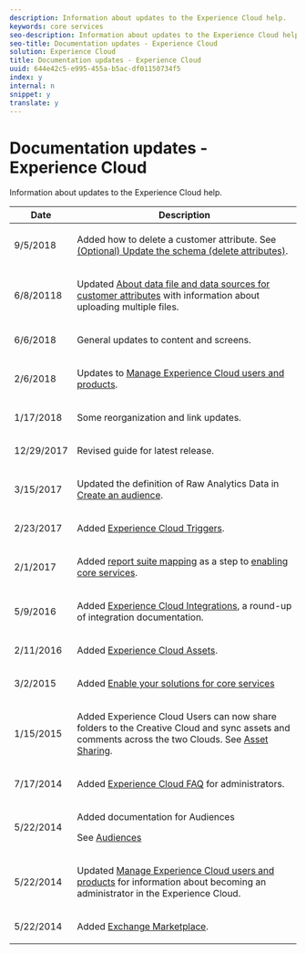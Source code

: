 ```yaml
---
description: Information about updates to the Experience Cloud help.
keywords: core services
seo-description: Information about updates to the Experience Cloud help.
seo-title: Documentation updates - Experience Cloud
solution: Experience Cloud
title: Documentation updates - Experience Cloud
uuid: 644e42c5-e995-455a-b5ac-df01150734f5
index: y
internal: n
snippet: y
translate: y
---
```


# Documentation updates - Experience Cloud

Information about updates to the Experience Cloud help.


<table id="table_A8AED523DACD4C3FA6FA60DF0F408D51"> 
 <thead> 
  <tr> 
   <th colname="col1" class="entry"> Date </th> 
   <th colname="col2" class="entry"> Description </th> 
  </tr> 
 </thead>
 <tbody> 
  <tr> 
   <td colname="col1"> <p>9/5/2018 </p> </td> 
   <td colname="col2"> <p>Added how to delete a customer attribute. See <a href="attributes/t_crs_usecase.md#task_6568898BB7C44A42ABFB86532B89063C" format="dita" scope="local"> (Optional) Update the schema (delete attributes)</a>. </p> </td> 
  </tr> 
  <tr> 
   <td colname="col1"> <p>6/8/20118 </p> </td> 
   <td colname="col2"> <p>Updated <a href="attributes/crs_data_file.md#concept_DE908F362DF24172BFEF48E1797DAF19" format="dita" scope="local"> About data file and data sources for customer attributes</a> with information about uploading multiple files. </p> </td> 
  </tr> 
  <tr> 
   <td colname="col1"> <p>6/6/2018 </p> </td> 
   <td colname="col2"> <p>General updates to content and screens. </p> </td> 
  </tr> 
  <tr> 
   <td colname="col1"> <p>2/6/2018 </p> </td> 
   <td colname="col2"> <p>Updates to <a href="admin_getting_started/admin_getting_started.md#topic_3FCB4099640647E3B2411ADBFCE81909" format="dita" scope="local"> Manage Experience Cloud users and products</a>. </p> </td> 
  </tr> 
  <tr> 
   <td colname="col1"> <p>1/17/2018 </p> </td> 
   <td colname="col2"> <p>Some reorganization and link updates. </p> </td> 
  </tr> 
  <tr> 
   <td colname="col1"> <p>12/29/2017 </p> </td> 
   <td colname="col2"> <p>Revised guide for latest release. </p> </td> 
  </tr> 
  <tr> 
   <td colname="col1"> <p> 3/15/2017 </p> </td> 
   <td colname="col2"> <p>Updated the definition of Raw Analytics Data in <a href="audience_library/t_audience_create.md#task_37F407F58BF9459493BB8E968CDFE737" format="dita" scope="local"> Create an audience</a>. </p> </td> 
  </tr> 
  <tr> 
   <td colname="col1"> <p>2/23/2017 </p> </td> 
   <td colname="col2"> <p>Added <a href="activation/triggers.md#concept_887B30241B3E4DB0A2553B2996E2D4FB" format="dita" scope="local"> Experience Cloud Triggers</a>. </p> </td> 
  </tr> 
  <tr> 
   <td colname="col1"> <p>2/1/2017 </p> </td> 
   <td colname="col2"> <p>Added <a href="core_services/core_services.md#concept_apg_zq2_rw" format="dita" scope="local"> report suite mapping</a> as a step to <a href="core_services/core_services.md#concept_07ED1D5C64234E77976E6D572E78FB9C" format="dita" scope="local"> enabling core services</a>. </p> </td> 
  </tr> 
  <tr> 
   <td colname="col1"> <p>5/9/2016 </p> </td> 
   <td colname="col2"> <p>Added <a href="marketing-cloud-integrations.md#concept_9E6D3E37D1E3452E8CCCFA92AF034F90" format="dita" scope="local"> Experience Cloud Integrations</a>, a round-up of integration documentation. </p> </td> 
  </tr> 
  <tr> 
   <td colname="col1"> <p>2/11/2016 </p> </td> 
   <td colname="col2"> <p>Added <a href="experience-cloud-assets/experience-cloud-assets.md#concept_DDA5224C907D4A4F817D795DA0ED64D0" format="dita" scope="local"> Experience Cloud Assets</a>. </p> </td> 
  </tr> 
  <tr> 
   <td colname="col1"> <p>3/2/2015 </p> </td> 
   <td colname="col2"> <p>Added <a href="core_services/core_services.md#concept_07ED1D5C64234E77976E6D572E78FB9C" format="dita" scope="local"> Enable your solutions for core services</a> </p> </td> 
  </tr> 
  <tr> 
   <td colname="col1"> <p>1/15/2015 </p> </td> 
   <td colname="col2"> <p> Added Experience Cloud Users can now share folders to the Creative Cloud and sync assets and comments across the two Clouds. See <a href="experience-cloud-assets/creative_cloud.md#concept_3E5A34C3459047D5965F900788A9BA68" format="dita" scope="local"> Asset Sharing</a>. </p> </td> 
  </tr> 
  <tr> 
   <td colname="col1"> <p>7/17/2014 </p> </td> 
   <td colname="col2"> <p>Added <a href="admin_getting_started/faq.md#concept_13219B4E51784577B6FF78AAA203DE91" format="dita" scope="local"> Experience Cloud FAQ</a> for administrators. </p> </td> 
  </tr> 
  <tr> 
   <td colname="col1"> <p>5/22/2014 </p> </td> 
   <td colname="col2"> <p>Added documentation for <span class="wintitle"> Audiences</span> </p> <p>See <a href="audience_library/audience_library.md#topic_679810123CAA4E0CA4FA3417FB0100C7" format="dita" scope="local"> Audiences</a> </p> </td> 
  </tr> 
  <tr> 
   <td colname="col1"> <p>5/22/2014 </p> </td> 
   <td colname="col2"> <p>Updated <a href="admin_getting_started/admin_getting_started.md#topic_3FCB4099640647E3B2411ADBFCE81909" format="dita" scope="local"> Manage Experience Cloud users and products</a> for information about becoming an administrator in the <span class="keyword"> Experience Cloud</span>. </p> </td> 
  </tr> 
  <tr> 
   <td colname="col1"> <p>5/22/2014 </p> </td> 
   <td colname="col2"> <p>Added <a href="exchange.md#concept_E07F16F070544B82B56527A845C41D59" format="dita" scope="local"> Exchange Marketplace</a>. </p> </td> 
  </tr> 
 </tbody> 
</table>

